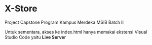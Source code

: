 # X-Store

Project Capstone Program Kampus Merdeka MSIB Batch II 

Untuk sementara, akses ke index.html hanya memakai ekstensi Visual Studio Code yaitu <b>Live Server</b>
